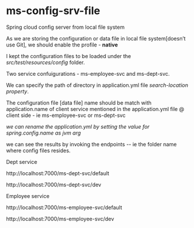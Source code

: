 # ms-config-srv-file
Spring cloud config server from local file system

As we are storing the configuration or data file in local file system[doesn’t use Git], we should enable the profile - **native**

I kept the configuration files to be loaded under the *src/test/resources/config* folder. 

Two service confuigurations - ms-employee-svc and ms-dept-svc.

We can specify the path of directory in application.yml file *search-location property*. 

The configuration file [data file] name should be match with application.name of client service mentioned in the application.yml file @ client side - ie ms-employee-svc or ms-dept-svc

*we can rename the application.yml by setting the value for spring.config.name as jvm arg*


we can see the results by invoking the endpoints -- ie the folder name where config files resides.

Dept service

http://localhost:7000/ms-dept-svc/default

http://localhost:7000/ms-dept-svc/dev


Employee service



http://localhost:7000/ms-employee-svc/default

http://localhost:7000/ms-employee-svc/dev




